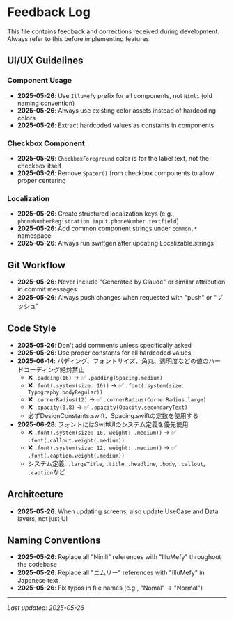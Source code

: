 # Feedback Log

This file contains feedback and corrections received during development. Always refer to this before implementing features.

## UI/UX Guidelines

### Component Usage
- **2025-05-26**: Use `IlluMefy` prefix for all components, not `Nimli` (old naming convention)
- **2025-05-26**: Always use existing color assets instead of hardcoding colors
- **2025-05-26**: Extract hardcoded values as constants in components

### Checkbox Component
- **2025-05-26**: `CheckboxForeground` color is for the label text, not the checkbox itself
- **2025-05-26**: Remove `Spacer()` from checkbox components to allow proper centering

### Localization
- **2025-05-26**: Create structured localization keys (e.g., `phoneNumberRegistration.input.phoneNumber.textfield`)
- **2025-05-26**: Add common component strings under `common.*` namespace
- **2025-05-26**: Always run swiftgen after updating Localizable.strings

## Git Workflow
- **2025-05-26**: Never include "Generated by Claude" or similar attribution in commit messages
- **2025-05-26**: Always push changes when requested with "push" or "プッシュ"

## Code Style
- **2025-05-26**: Don't add comments unless specifically asked
- **2025-05-26**: Use proper constants for all hardcoded values
- **2025-06-14**: パディング、フォントサイズ、角丸、透明度などの値のハードコーディング絶対禁止
  - ❌ `.padding(16)` → ✅ `.padding(Spacing.medium)`
  - ❌ `.font(.system(size: 16))` → ✅ `.font(.system(size: Typography.bodyRegular))`
  - ❌ `.cornerRadius(12)` → ✅ `.cornerRadius(CornerRadius.large)`
  - ❌ `.opacity(0.8)` → ✅ `.opacity(Opacity.secondaryText)`
  - 必ずDesignConstants.swift、Spacing.swiftの定数を使用する
- **2025-06-28**: フォントにはSwiftUIのシステム定義を優先使用
  - ❌ `.font(.system(size: 16, weight: .medium))` → ✅ `.font(.callout.weight(.medium))`
  - ❌ `.font(.system(size: 12, weight: .medium))` → ✅ `.font(.caption.weight(.medium))`
  - システム定義: `.largeTitle`, `.title`, `.headline`, `.body`, `.callout`, `.caption`など

## Architecture
- **2025-05-26**: When updating screens, also update UseCase and Data layers, not just UI

## Naming Conventions
- **2025-05-26**: Replace all "Nimli" references with "IlluMefy" throughout the codebase
- **2025-05-26**: Replace all "ニムリー" references with "IlluMefy" in Japanese text
- **2025-05-26**: Fix typos in file names (e.g., "Nomal" → "Normal")

---

*Last updated: 2025-05-26*